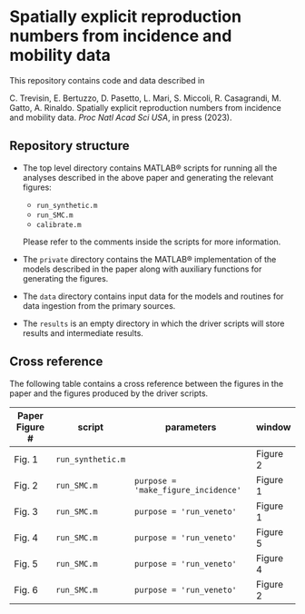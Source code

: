 # Spatially explicit reproduction numbers from incidence and mobility data

This repository contains code and data described in

C. Trevisin, E. Bertuzzo, D. Pasetto, L. Mari, S. Miccoli, R. Casagrandi, M. Gatto, A. Rinaldo.
Spatially explicit reproduction numbers from incidence and mobility data.
*Proc Natl Acad Sci USA*, in press (2023).

## Repository structure

- The top level directory contains MATLAB® scripts for running all the analyses described in the above paper and generating the relevant figures:

	- `run_synthetic.m`
	- `run_SMC.m`
	- `calibrate.m`

  Please refer to the comments inside the scripts for more information.

- The `private` directory contains the MATLAB® implementation of the models described in the paper along with auxiliary functions for generating the figures.

- The `data` directory contains input data for the models and routines for data ingestion from the primary sources.

- The `results` is an empty directory in which the driver scripts will store results and intermediate results.

## Cross reference

The following table contains a cross reference between the figures in the paper and the figures produced by the driver scripts.

| Paper Figure # | script    | parameters                          | window   |
|--------|-------------------|-------------------------------------|----------|
| Fig. 1 | `run_synthetic.m` |                                     | Figure 2 |
| Fig. 2 | `run_SMC.m`       | `purpose = 'make_figure_incidence'` | Figure 1 |
| Fig. 3 | `run_SMC.m`       | `purpose = 'run_veneto'`            | Figure 1 |
| Fig. 4 | `run_SMC.m`       | `purpose = 'run_veneto'`            | Figure 5 |
| Fig. 5 | `run_SMC.m`       | `purpose = 'run_veneto'`            | Figure 4 |
| Fig. 6 | `run_SMC.m`       | `purpose = 'run_veneto'`            | Figure 2 |
